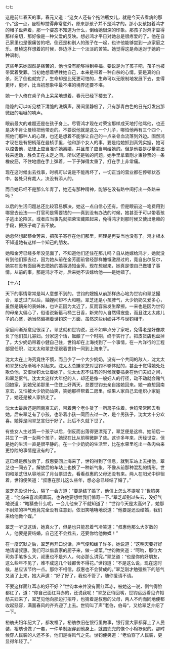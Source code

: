     七七 

   这是前年春天的事。春元又道：“这女人还有个拖油瓶女儿，就是今天去看病的那个。”这一点，曼桢却觉得非常意外，原来那孩子并不是鸿才的。那小女孩抱着鸿才的帽子盘弄着，那一个姿态不知道为什么，倒给她很深的印象。那孩子对鸿才显得那样亲切，那好像是一种父爱的反映。想必鸿才平日对她总是很疼爱的了。他在自己家里也是很痛苦的吧，倒还是和别人的孩子在一起，也许他能够尝到一点家庭之乐。曼桢这样想着的时候，唇边浮上一个淡淡的苦笑。她觉得这是命运对于她的一种讽刺。

   这些年来她固然是痛苦的，他也没有能够得到幸福。要说是为了孩子吧，孩子也被带累着受罪。当初她想着牺牲她自己，本来是带着一种自杀的心情。要是真的自杀，死了倒也就完了，生命却是比死更可怕的，生命可以无限制地发展下去，变得更坏，更坏，比当初想象中最不堪的境界还要不堪。

   她一个人倚在桌子角上呆呆地想着，春元已经下楼去了。

   隐隐的可以听见楼下清脆的洗牌声。房间里静极了，只有那青白色的日光灯发出那微细的咝咝的响声。

   眼前最大的难题还是在孩子身上。尽管鸿才现在对荣宝那样成天地打他骂他，也还是决不肯让曼桢把他带走的。不要说他就是这么一个儿子，哪怕他再有三个四个，照他们那种人的心理，也还是想着不能够让自己的一点亲骨血流落到外边。固然鸿才现在是有把柄落在曼桢手里，他和那个女人的事，要是给她抓到真凭实据，她可以控告他，法律上应当准许她离婚，并且孩子应当判给她的。但是他要是尽量拿出钱来运动，胜负正在未定之间。所以还是钱的问题。她手里拿着刚才束钞票的一条橡皮筋，不住地绷在手上弹着，一下子弹得太重了，打在手上非常痛。

   现在这时候出去找事，时机可以说是不能再坏了，一切正当的营业都在停顿状态中，各处只有裁人，决没有添人的。

   而且她已经不是那么年青了，她还有那种精神，能够在没有路中间打出一条路来吗？

   以后的生活问题总还比较容易解决，她这一点自信心还有。但是眼前这一笔费用到哪里去设法——打官司是需要钱的——真到没有办法的时候，她甚至于可以带着孩子逃出沦陷区。或者应当事先就把荣宝藏匿起来，免得鸿才到那时候又使出惫赖的手段，把孩子劫了去不放。

   她忽然想起蔡金芳来，把孩子寄存在他们那里，照理是再妥当也没有了。鸿才根本不知道她有这样一个知己的朋友。

   她和金芳已经多年没见面了，不知道他们还住在那儿吗？自从她嫁给鸿才，她就没有到他们家去过，因为她从前在金芳面前曾经那样慷慨激昂过的，竟自出尔反尔，她实在没有面目再去把她的婚事通知金芳。现在想起来，她真是恨自己做错了事情。从前的事，那是鸿才不对，后来她不该嫁给他——是她错了。

   【十六】

   天下的事情常常是叫人意想不到的。世钧的嫂嫂从前那样热心地为世钧和翠芝撮合，翠芝过门以后，妯娌间却不大和睦。翠芝还是小孩脾气，大少奶奶又爱多心，虽然是嫡亲的表姊妹，也许正因为太近了，反而容易发生摩擦。一来也是因为世钧的母亲太偏心了，俗语说新箍马桶三日香，新来的人自然得宠些，而且沈太太疼儿子的心盛，她当然偏袒着世钧这一方面，虽然这些纠纷并不与世钧相干。

   家庭间渐渐意见很深了。翠芝就和世钧说，还不如早点分了家吧，免得老是好像欺负了他们孤儿寡妇。分家这个话，酝酿了一个时期，终于实行了。把皮货店也盘掉了。大少奶奶带着小健自己住，世钧却在上海找到了一个事情，在一片洋行的工程部里任职，沈太太和翠芝便跟着世钧一同到上海来了。

   沈太太在上海究竟住不惯，而且少了一个大少奶奶，没有一个共同的敌人，沈太太和翠芝也渐渐地不对起来。沈太太总嫌翠芝对世钧不够体贴的，甚至于觉得她处处欺负他，又恨世钧太让着她了。沈太太忍不住有的时候就要插身在他们夫妇之间，和翠芝怄气。沈太太这样大年纪的人，却还是像一般妇人的行径，动不动就会赌气回娘家，到她兄弟那里一住住上好两天，总要世钧去亲自接她回来。她一直想回南京去，又怕被大少奶奶讪笑，笑她那样帮着二房里，结果人家自己去组织小家庭了，她还是被人家挤走了。

   沈太太最后还是回南京去的，带着两个老仆赁了一所房子住着。世钧常常回去看她。后来翠芝有了小孩，也带着小孩一同回去过一次，是个男孩子，沈太太十分欢喜。她算是同翠芝言归于好了。此后不久就下世了。

   有些女人生过第一个孩子以后，倒反而出落得更漂亮了，翠芝便是这样。她前后一共生了一男一女两个孩子，她现在比从前稍微胖了些。这许多年来，历经世变，但是她的生活一直是很平静的。在一个少奶奶的生活里，比在水果里吃出一条肉虫来更惊险的事情是没有的了。

   这已经是解放后了，叔惠要回上海来了，世钧得到了信息，就到车站上去接他，翠芝也一同去了。解放后的车站上也换了一种新气象，不像从前那种混乱的情形。世钧和翠芝很从容地买了月台票进去，看看叔惠的父母还没有来。两人在阳光中徘徊着，世钧便笑道：“叔惠在那儿这么些年，想必总已经结了婚了。”

   翠芝先没说什么，隔了一会方道：“要是结了婚了，他信上怎么不提呢？”世钧笑道：“他向来喜欢闹着玩，也许他要想给我们惊奇一下。”翠芝却别过头去，没好气地说道：“瞎猜些什么呢，一会儿他来了不就知道了！”世钧今天是太高兴了，她那不耐烦的神气他竟完全没有注意到，依旧笑嘻嘻地说道：“他要是还没结婚，我们来给他做个媒。”

   翠芝一听见这话，她真火了，但是也只能忍着气冷笑道：“叔惠他那么大岁数的人，他要是要结婚，自己还不会找去，还要你给他做媒！”

   在一度沉默之后，翠芝再开口说话，声气便和缓了许多，她说道：“这明天要好好地请请叔惠。我们可以借袁家的厨子来，做一桌菜。”世钧微笑道：“呵哟，那位大司务手笔多么大，叔惠也不是外人，何必那么讲究。”翠芝道：“也是你的好朋友，这么些年不见了，难不成这几个钱都舍不得花。”世钧道：“不是这么说，现在这时候，总应该节约一点。那你不相信，叔惠也不会赞成的。”翠芝刚才勉强捺下的怒气又涌了上来，她大声道：“好了好了，我也不管了，随你爱请不请。

   不要这样面红耳赤的好不好？”世钧本来并没有面红耳赤，被她这一说，倒气得脸都红了，道：“你自己面红耳赤的，还说我呢！”翠芝正待回嘴，世钧远远看见许裕舫夫妇来了，翠芝见他向那边打招呼，也猜着是叔惠的父母，两人不约而同地便都收起怒容，满面春风的齐齐迎了上去。世钧叫了声”老伯，伯母“，又给翠芝介绍了一下。

   裕舫夫妇年纪大了，都发福了。裕舫依旧在银行里做事，银行里大家都穿上了人民装，裕舫也做了一套，一件单制服穿到他身上，就圆兜兜的像个小棉袄似的。那时候穿人民装的人还不多，他们是得风气之先。世钧便笑道：“老伯穿了人民装，更显得年轻了。”

